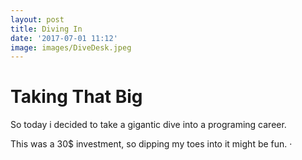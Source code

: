 ```yaml
---
layout: post
title: Diving In
date: '2017-07-01 11:12'
image: images/DiveDesk.jpeg
---
```


# Taking That Big

So today i decided to take a gigantic dive into a programing career.

This was a 30$ investment, so dipping my toes into it might be fun.
·
